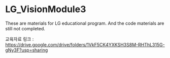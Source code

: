 # LG_VisionModule3
These are materials for LG educational program.
And the code materials are still not completed.

교육자료 링크 : https://drive.google.com/drive/folders/1VkF5CK4YXKSH3S8M-RHThL315G-gNy3F?usp=sharing
